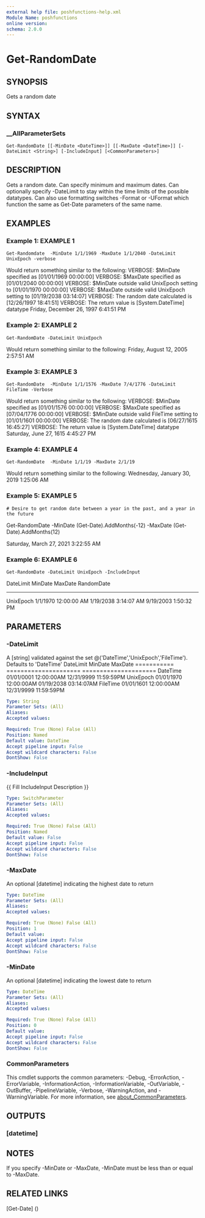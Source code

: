 ```yaml
---
external help file: poshfunctions-help.xml
Module Name: poshfunctions
online version: 
schema: 2.0.0
---
```


# Get-RandomDate

## SYNOPSIS

Gets a random date

## SYNTAX

### __AllParameterSets

```
Get-RandomDate [[-MinDate <DateTime>]] [[-MaxDate <DateTime>]] [-DateLimit <String>] [-IncludeInput] [<CommonParameters>]
```

## DESCRIPTION

Gets a random date.
Can specify minimum and maximum dates.
Can optionally specify -DateLimit to
stay within the time limits of the possible datatypes.
Can also use formatting switches -Format
or -UFormat which function the same as Get-Date parameters of the same name.


## EXAMPLES

### Example 1: EXAMPLE 1

```
Get-Randomdate  -MinDate 1/1/1969 -MaxDate 1/1/2040 -DateLimit UnixEpoch -verbose
```

Would return something similar to the following:
VERBOSE: $MinDate specified as [01/01/1969 00:00:00]
VERBOSE: $MaxDate specified as [01/01/2040 00:00:00]
VERBOSE: $MinDate outside valid UnixEpoch setting to [01/01/1970 00:00:00]
VERBOSE: $MaxDate outside valid UnixEpoch setting to [01/19/2038 03:14:07]
VERBOSE: The random date calculated is [12/26/1997 18:41:51]
VERBOSE: The return value is [System.DateTime] datatype
Friday, December 26, 1997 6:41:51 PM





### Example 2: EXAMPLE 2

```
Get-RandomDate -DateLimit UnixEpoch
```

Would return something similar to the following:
Friday, August 12, 2005 2:57:51 AM





### Example 3: EXAMPLE 3

```
Get-RandomDate  -MinDate 1/1/1576 -MaxDate 7/4/1776 -DateLimit FileTime -Verbose
```

Would return something similar to the following:
VERBOSE: $MinDate specified as [01/01/1576 00:00:00]
VERBOSE: $MaxDate specified as [07/04/1776 00:00:00]
VERBOSE: $MinDate outside valid FileTime setting to [01/01/1601 00:00:00]
VERBOSE: The random date calculated is [06/27/1615 16:45:27]
VERBOSE: The return value is [System.DateTime] datatype
Saturday, June 27, 1615 4:45:27 PM





### Example 4: EXAMPLE 4

```
Get-RandomDate  -MinDate 1/1/19 -MaxDate 2/1/19
```

Would return something similar to the following:
Wednesday, January 30, 2019 1:25:06 AM





### Example 5: EXAMPLE 5

```
# Desire to get random date between a year in the past, and a year in the future
```

Get-RandomDate  -MinDate (Get-Date).AddMonths(-12) -MaxDate (Get-Date).AddMonths(12)

Saturday, March 27, 2021 3:22:55 AM





### Example 6: EXAMPLE 6

```
Get-RandomDate -DateLimit UnixEpoch -IncludeInput
```

DateLimit MinDate              MaxDate              RandomDate
--------- -------              -------              ----------
UnixEpoch 1/1/1970 12:00:00 AM 1/19/2038 3:14:07 AM 9/19/2003 1:50:32 PM






## PARAMETERS

### -DateLimit

A [string] validated against the set @('DateTime','UnixEpoch','FileTime').
Defaults to 'DateTime'
DateLimit       MinDate                 MaxDate
===========     =====================   =====================
DateTime        01/01/0001 12:00:00AM   12/31/9999 11:59:59PM
UnixEpoch       01/01/1970 12:00:00AM   01/19/2038 03:14:07AM
FileTime        01/01/1601 12:00:00AM   12/31/9999 11:59:59PM

```yaml
Type: String
Parameter Sets: (All)
Aliases: 
Accepted values: 

Required: True (None) False (All)
Position: Named
Default value: DateTime
Accept pipeline input: False
Accept wildcard characters: False
DontShow: False
```

### -IncludeInput

{{ Fill IncludeInput Description }}

```yaml
Type: SwitchParameter
Parameter Sets: (All)
Aliases: 
Accepted values: 

Required: True (None) False (All)
Position: Named
Default value: False
Accept pipeline input: False
Accept wildcard characters: False
DontShow: False
```

### -MaxDate

An optional [datetime] indicating the highest date to return

```yaml
Type: DateTime
Parameter Sets: (All)
Aliases: 
Accepted values: 

Required: True (None) False (All)
Position: 1
Default value: 
Accept pipeline input: False
Accept wildcard characters: False
DontShow: False
```

### -MinDate

An optional [datetime] indicating the lowest date to return

```yaml
Type: DateTime
Parameter Sets: (All)
Aliases: 
Accepted values: 

Required: True (None) False (All)
Position: 0
Default value: 
Accept pipeline input: False
Accept wildcard characters: False
DontShow: False
```


### CommonParameters

This cmdlet supports the common parameters: -Debug, -ErrorAction, -ErrorVariable, -InformationAction, -InformationVariable, -OutVariable, -OutBuffer, -PipelineVariable, -Verbose, -WarningAction, and -WarningVariable. For more information, see [about_CommonParameters](http://go.microsoft.com/fwlink/?LinkID=113216).

## OUTPUTS

### [datetime]



## NOTES

If you specify -MinDate or -MaxDate, -MinDate must be less than or equal to -MaxDate.


## RELATED LINKS

[Get-Date] ()

